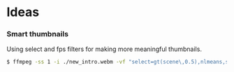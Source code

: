 # Ideas


### Smart thumbnails

Using select and fps filters for making more meaningful thumbnails.

```sh
$ ffmpeg -ss 1 -i ./new_intro.webm -vf "select=gt(scene\,0.5),nlmeans,scale=640:360" -frames:v 5 -vsync vfr -vf fps=1/60 out%02d.jpg
```
